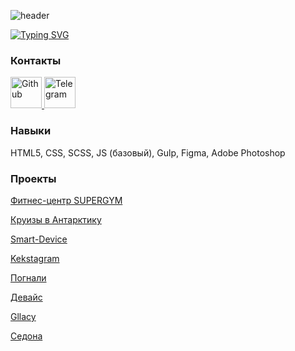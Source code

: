 ![header](https://capsule-render.vercel.app/api?type=waving&color=gradient&height=200&section=header&text=Лютомская%20Анна%20Алексеевна&animation=fadeIn&fontColor=ffffff&stroke=000000&fontSize=50)

[![Typing SVG](https://readme-typing-svg.demolab.com?font=Fira+Code&pause=1000&color=081C24&width=435&lines=%D0%9D%D0%B0%D1%87%D0%B8%D0%BD%D0%B0%D1%8E%D1%89%D0%B8%D0%B9+%D1%84%D1%80%D0%BE%D0%BD%D1%82%D0%B5%D0%BD%D0%B4-%D1%80%D0%B0%D0%B7%D1%80%D0%B0%D0%B1%D0%BE%D1%82%D1%87%D0%B8%D0%BA)](https://git.io/typing-svg)

### Контакты
<a href="https://github.com/lutomskaya">
<img src="https://cdn-icons-png.flaticon.com/512/5968/5968866.png" alt="Github" width="50px">  
</a>
<a href="https://t.me/lutomskaya">
<img src="https://cdn-icons-png.flaticon.com/512/3536/3536705.png" alt="Telegram" width="50px">  
</a>

### Навыки
HTML5, CSS, SCSS, JS (базовый), Gulp, Figma, Adobe Photoshop

### Проекты
<a href="https://lutomskaya.github.io/fitness-center/">Фитнес-центр SUPERGYM</a>

<a href="https://lutomskaya.github.io/Cruise-to-Antarctica/">Круизы в Антарктику</a>

<a href="https://lutomskaya.github.io/Smart-Device/">Smart-Device</a>

<a href="https://lutomskaya.github.io/kekstagram/">Kekstagram</a>

<a href="https://lutomskaya.github.io/pognali/">Погнали</a>

<a href="https://lutomskaya.github.io/device//">Девайс</a>

<a href="https://lutomskaya.github.io/gllacy/">Gllacy</a>

<a href="https://lutomskaya.github.io/sedona//">Седона</a>
